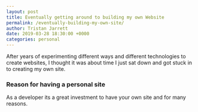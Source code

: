 ```yaml
---
layout: post
title: Eventually getting around to building my own Website
permalink: /eventually-building-my-own-site/
author: Tristan Jarrett
date: 2019-03-28 18:30:00 +0000
categories: personal
---
```


After years of experimenting different ways and different technologies to create websites, I thought it was about time I just sat down and got stuck in to creating my own site.

### Reason for having a personal site

As a developer its a great investment to have your own site and for many reasons.
